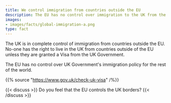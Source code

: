 ```yaml
---
title: We control immigration from countries outside the EU
description: The EU has no control over immigration to the UK from the rest of the world. How will Brexit affect you?
images:
- images/facts/global-immigration-a.png
type: fact
---
```


The UK is in complete control of immigration from countries outside the EU. No-one has the right to live in the UK from countries outside of the EU unless they are granted a Visa from the UK Government.

The EU has no control over UK Government's immigration policy for the rest of the world.

{{% source "https://www.gov.uk/check-uk-visa" /%}}

{{< discuss >}}
Do you feel that the EU controls the UK borders?
{{< /discuss >}}
